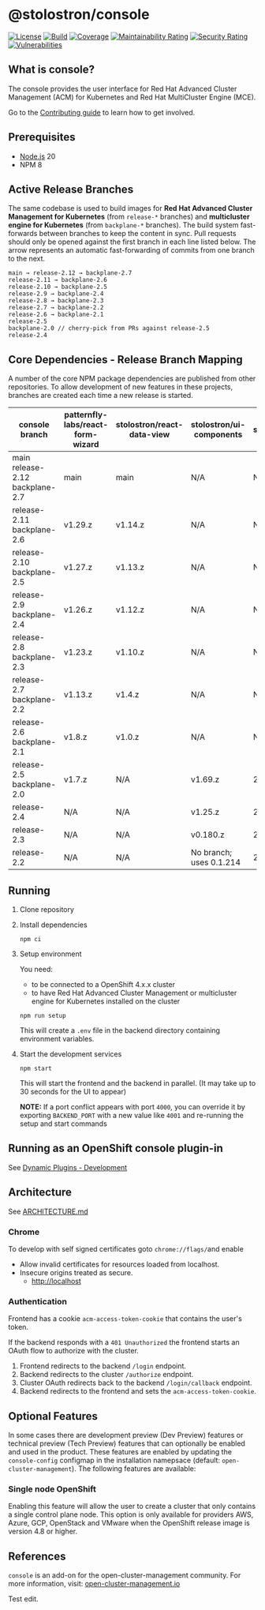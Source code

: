 [comment]: # ' Copyright Contributors to the Open Cluster Management project '

# @stolostron/console

[![License](https://img.shields.io/:license-apache-blue.svg)](http://www.apache.org/licenses/LICENSE-2.0.html)
[![Build](https://img.shields.io/badge/build-Prow-informational)](https://prow.ci.openshift.org/?repo=stolostron%2Fconsole)
[![Coverage](https://sonarcloud.io/api/project_badges/measure?project=open-cluster-management_console&metric=coverage&token=678092fc6e15fad203b8883681417cca4c477c6b)](https://sonarcloud.io/dashboard?id=open-cluster-management_console)
[![Maintainability Rating](https://sonarcloud.io/api/project_badges/measure?project=open-cluster-management_console&metric=sqale_rating&token=678092fc6e15fad203b8883681417cca4c477c6b)](https://sonarcloud.io/dashboard?id=open-cluster-management_console)
[![Security Rating](https://sonarcloud.io/api/project_badges/measure?project=open-cluster-management_console&metric=security_rating&token=678092fc6e15fad203b8883681417cca4c477c6b)](https://sonarcloud.io/dashboard?id=open-cluster-management_console)
[![Vulnerabilities](https://sonarcloud.io/api/project_badges/measure?project=open-cluster-management_console&metric=vulnerabilities&token=678092fc6e15fad203b8883681417cca4c477c6b)](https://sonarcloud.io/dashboard?id=open-cluster-management_console)

## What is console?

The console provides the user interface for Red Hat Advanced Cluster Management (ACM) for Kubernetes and Red Hat MultiCluster Engine (MCE).

Go to the [Contributing guide](CONTRIBUTING.md) to learn how to get involved.

## Prerequisites

-   [Node.js](https://nodejs.org) 20
-   NPM 8

## Active Release Branches

The same codebase is used to build images for **Red Hat Advanced Cluster Management for Kubernetes** (from `release-*` branches) and **multicluster engine for Kubernetes** (from `backplane-*` branches). The build system fast-forwards between branches to keep the content in sync. Pull requests should only be opened against the first branch in each line listed below. The arrow represents an automatic fast-forwarding of commits from one branch to the next.

```
main → release-2.12 → backplane-2.7
release-2.11 → backplane-2.6
release-2.10 → backplane-2.5
release-2.9 → backplane-2.4
release-2.8 → backplane-2.3
release-2.7 → backplane-2.2
release-2.6 → backplane-2.1
release-2.5
backplane-2.0 // cherry-pick from PRs against release-2.5
release-2.4
```

## Core Dependencies - Release Branch Mapping

A number of the core NPM package dependencies are published from other repositories. To allow development of new features in these projects, branches are created each time a new release is started.

| console branch                          | patternfly-labs/react-form-wizard | stolostron/react-data-view | stolostron/ui-components | stolostron/temptifly |
| --------------------------------------- | --------------------------------- | -------------------------- | ------------------------ | -------------------- |
| main<br/>release-2.12<br/>backplane-2.7 | main                              | main                       | N/A                      | N/A                  |
| release-2.11<br/>backplane-2.6          | v1.29.z                           | v1.14.z                    | N/A                      | N/A                  |
| release-2.10<br/>backplane-2.5          | v1.27.z                           | v1.13.z                    | N/A                      | N/A                  |
| release-2.9<br/>backplane-2.4           | v1.26.z                           | v1.12.z                    | N/A                      | N/A                  |
| release-2.8<br/>backplane-2.3           | v1.23.z                           | v1.10.z                    | N/A                      | N/A                  |
| release-2.7<br/>backplane-2.2           | v1.13.z                           | v1.4.z                     | N/A                      | N/A                  |
| release-2.6<br/>backplane-2.1           | v1.8.z                            | v1.0.z                     | N/A                      | N/A                  |
| release-2.5<br/>backplane-2.0           | v1.7.z                            | N/A                        | v1.69.z                  | 2.5                  |
| release-2.4                             | N/A                               | N/A                        | v1.25.z                  | 2.4                  |
| release-2.3                             | N/A                               | N/A                        | v0.180.z                 | 2.3                  |
| release-2.2                             | N/A                               | N/A                        | No branch; uses 0.1.214  | 2.2                  |

## Running

1. Clone repository

2. Install dependencies

    ```
    npm ci
    ```

3. Setup environment

    You need:

    - to be connected to a OpenShift 4.x.x cluster
    - to have Red Hat Advanced Cluster Management or multicluster engine for Kubernetes installed on the cluster

    ```
    npm run setup
    ```

    This will create a `.env` file in the backend directory containing environment variables.

4. Start the development services

    ```
    npm start
    ```

    This will start the frontend and the backend in parallel. (It may take up to 30 seconds for the UI to appear)

    **NOTE:** If a port conflict appears with port `4000`, you can override it by exporting `BACKEND_PORT` with a 
    new value like `4001` and re-running the setup and start commands

## Running as an OpenShift console plugin-in

See [Dynamic Plugins - Development](frontend/PLUGIN.md#development)

## Architecture

See [ARCHITECTURE.md](docs/ARCHITECTURE.md)

### Chrome

To develop with self signed certificates goto `chrome://flags/`and enable

-   Allow invalid certificates for resources loaded from localhost.
-   Insecure origins treated as secure.
    -   <http://localhost>

### Authentication

Frontend has a cookie `acm-access-token-cookie` that contains the user's token.

If the backend responds with a `401 Unauthorized` the frontend starts an OAuth flow to authorize with the cluster.

1. Frontend redirects to the backend `/login` endpoint.
2. Backend redirects to the cluster `/authorize` endpoint.
3. Cluster OAuth redirects back to the backend `/login/callback` endpoint.
4. Backend redirects to the frontend and sets the `acm-access-token-cookie`.

## Optional Features

In some cases there are development preview (Dev Preview) features or technical preview (Tech Preview) features that can optionally be enabled and used in the product. These features are enabled by updating the `console-config` configmap in the installation namepsace (default: `open-cluster-management`). The following features are available:

### Single node OpenShift

Enabling this feature will allow the user to create a cluster that only contains a single control plane node. This option is only available for providers AWS, Azure, GCP, OpenStack and VMware when the OpenShift release image is version 4.8 or higher.

## References

`console` is an add-on for the open-cluster-management community. For more information, visit: [open-cluster-management.io](https://open-cluster-management.io)

Test edit.
